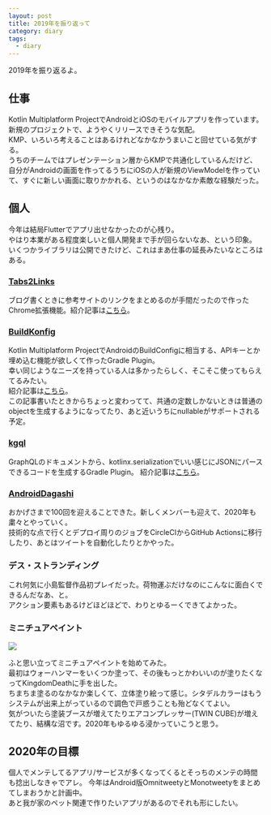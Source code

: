 ```yaml
---
layout: post
title: 2019年を振り返って
category: diary
tags:
  - diary
---
```



2019年を振り返るよ。

## 仕事

Kotlin Multiplatform ProjectでAndroidとiOSのモバイルアプリを作っています。新規のプロジェクトで、ようやくリリースできそうな気配。  
KMP、いろいろ考えることはあるけれどなかなかうまいこと回せている気がする。  
うちのチームではプレゼンテーション層からKMPで共通化しているんだけど、自分がAndroidの画面を作ってるうちにiOSの人が新規のViewModelを作っていて、すぐに新しい画面に取りかかれる、というのはなかなか素敵な経験だった。


## 個人

今年は結局Flutterでアプリ出せなかったのが心残り。  
やはり本業がある程度楽しいと個人開発まで手が回らないなあ、という印象。  
いくつかライブラリは公開できたけど、これはまあ仕事の延長みたいなところはある。

### [Tabs2Links](https://chrome.google.com/webstore/detail/tabs2links/hlmnkbgbionilbjkgmghmdeokakmojmi)

ブログ書くときに参考サイトのリンクをまとめるのが手間だったので作ったChrome拡張機能。紹介記事は[こちら](/2019/03/20/chrome-extension-tabs2links/)。

### [BuildKonfig](https://github.com/yshrsmz/BuidKonfig)

Kotlin Multiplatform ProjectでAndroidのBuildConfigに相当する、APIキーとか埋め込む機能が欲しくて作ったGradle Plugin。  
幸い同じようなニーズを持っている人は多かったらしく、そこそこ使ってもらえてるみたい。  
紹介記事は[こちら](/2019/02/27/buildkonfig-kotlin-mpp/)。  
この記事書いたときからちょっと変わってて、共通の定数しかないときは普通のobjectを生成するようになってたり、あと近いうちにnullableがサポートされる予定。


### [kgql](https://github.com/yshrsmz/kgql)

GraphQLのドキュメントから、kotlinx.serializationでいい感じにJSONにパースできるコードを生成するGradle Plugin。
紹介記事は[こちら](/2019/02/27/kgql-graphql-kotlin-mpp/)。

### [AndroidDagashi](https://androiddagashi.github.io)

おかげさまで100回を迎えることできた。新しくメンバーも迎えて、2020年も粛々とやっていく。  
技術的な点で行くとデプロイ周りのジョブをCircleCIからGitHub Actionsに移行したり、あとはツイートを自動化したりとかやった。


### デス・ストランディング

これ何気に小島監督作品初プレイだった。荷物運ぶだけなのにこんなに面白くできるんだなあ、と。  
アクション要素もあるけどほどほどで、わりとゆるーくできてよかった。

### ミニチュアペイント

<img src="https://lh3.googleusercontent.com/pw/ACtC-3eTymvIRBCRr7JcrwrQGOg5agEF6nrnCYL591tD5-6eFmvllJTW3Hkk97rYxRixsFhsyUGCeHWbt6a7dHINQNvwmBJq2KccCi_lKpQiVZYPjpWaW1WccQOIdCqClCQhhWKKxlzI2wgJgICojuSEShcNKQ=w560">

ふと思い立ってミニチュアペイントを始めてみた。  
最初はウォーハンマーをいくつか塗って、その後もっとかわいいのが塗りたくなってKingdomDeathに手を出した。  
ちまちま塗るのなかなか楽しくて、立体塗り絵って感じ。シタデルカラーはもうシステムが出来上がっているので調色で戸惑うことも殆どなくてよい。  
気がついたら塗装ブースが増えてたりエアコンプレッサー(TWIN CUBE)が増えてたり、結構な沼です。2020年もゆるゆる浸かっていこうと思う。


## 2020年の目標

個人でメンテしてるアプリ/サービスが多くなってくるとそっちのメンテの時間も捻出しなきゃでアレ。
今年はAndroid版OmnitweetyとMonotweetyをまとめてしまおうかと計画中。  
あと我が家のペット関連で作りたいアプリがあるのでそれも形にしたい。
